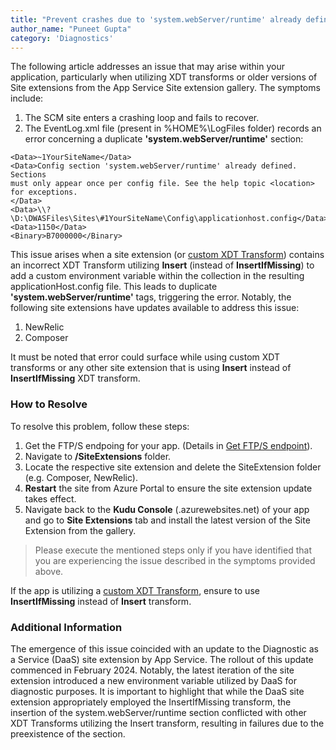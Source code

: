 ```yaml
---
title: "Prevent crashes due to 'system.webServer/runtime' already defined"
author_name: "Puneet Gupta"
category: 'Diagnostics'
---
```


The following article addresses an issue that may arise within your application, particularly when utilizing XDT transforms or older versions of Site extensions from the App Service Site extension gallery. The symptoms include:

1.  The SCM site enters a crashing loop and fails to recover.
2.  The EventLog.xml file (present in %HOME%\LogFiles folder) records an error concerning a duplicate **'system.webServer/runtime'** section:

```
<Data>~1YourSiteName</Data>
<Data>Config section 'system.webServer/runtime' already defined. Sections 
must only appear once per config file. See the help topic <location> for exceptions.
</Data>
<Data>\\?\D:\DWASFiles\Sites\#1YourSiteName\Config\applicationhost.config</Data>
<Data>1150</Data>
<Binary>B7000000</Binary>
```

This issue arises when a site extension (or [custom XDT Transform](https://github.com/projectkudu/kudu/wiki/Xdt-transform-samples)) contains an incorrect XDT Transform utilizing **Insert** (instead of **InsertIfMissing**) to add a custom environment variable within the <environmentVariables> collection in the resulting applicationHost.config file. This leads to duplicate **'system.webServer/runtime'** tags, triggering the error. Notably, the following site extensions have updates available to address this issue:

1. NewRelic
2. Composer

It must be noted that error could surface while using custom XDT transforms or any other site extension that is using **Insert** instead of **InsertIfMissing** XDT transform.

### How to Resolve
To resolve this problem, follow these steps:
1. Get the FTP/S endpoing for your app. (Details in [Get FTP/S endpoint](https://learn.microsoft.com/en-us/azure/app-service/deploy-ftp?tabs=portal#get-ftps-endpoint)).
2. Navigate to **/SiteExtensions** folder.
3. Locate the respective site extension and delete the SiteExtension folder (e.g. Composer, NewRelic).
4. **Restart** the site from Azure Portal to ensure the site extension update takes effect.
5. Navigate back to the **Kudu Console** (<yoursitename>.azurewebsites.net) of your app and go to **Site Extensions** tab and install the latest version of the Site Extension from the gallery.

> Please execute the mentioned steps only if you have identified that you are experiencing the issue described in the symptoms provided above.

If the app is utilizing a [custom XDT Transform](https://github.com/projectkudu/kudu/wiki/Xdt-transform-samples), ensure to use **InsertIfMissing** instead of **Insert** transform.

### Additional Information
The emergence of this issue coincided with an update to the Diagnostic as a Service (DaaS) site extension by App Service. The rollout of this update commenced in February 2024. Notably, the latest iteration of the site extension introduced a new environment variable utilized by DaaS for diagnostic purposes. It is important to highlight that while the DaaS site extension appropriately employed the InsertIfMissing transform, the insertion of the system.webServer/runtime section conflicted with other XDT Transforms utilizing the Insert transform, resulting in failures due to the preexistence of the section.